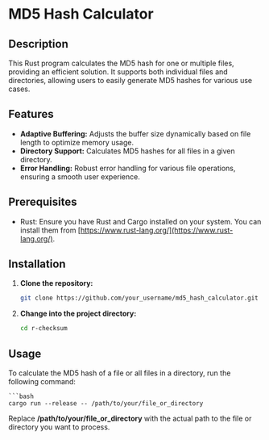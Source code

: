 # MD5 Hash Calculator

## Description

This Rust program calculates the MD5 hash for one or multiple files, providing an efficient solution. It supports both individual files and directories, allowing users to easily generate MD5 hashes for various use cases.

## Features

- **Adaptive Buffering:** Adjusts the buffer size dynamically based on file length to optimize memory usage.
- **Directory Support:** Calculates MD5 hashes for all files in a given directory.
- **Error Handling:** Robust error handling for various file operations, ensuring a smooth user experience.

## Prerequisites

- Rust: Ensure you have Rust and Cargo installed on your system. You can install them from [https://www.rust-lang.org/](https://www.rust-lang.org/).

## Installation

1. **Clone the repository:**

   ```bash
   git clone https://github.com/your_username/md5_hash_calculator.git
   
2. **Change into the project directory:**
    ```bash
    cd r-checksum

## Usage
To calculate the MD5 hash of a file or all files in a directory, run the following command:

    ```bash
    cargo run --release -- /path/to/your/file_or_directory

Replace **/path/to/your/file_or_directory** with the actual path to the file or directory you want to process.

